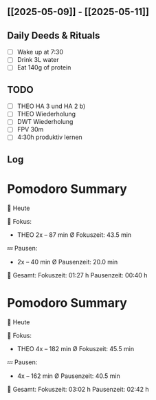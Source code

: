 ## [[2025-05-09]] - [[2025-05-11]]

## Daily Deeds & Rituals
- [ ] Wake up at 7:30
- [ ] Drink 3L water
- [ ] Eat 140g of protein
## TODO
- [ ] THEO HA 3 und HA 2 b)
- [ ] THEO Wiederholung
- [ ] DWT Wiederholung
- [ ] FPV 30m
- [ ] 4:30h produktiv lernen 

## Log
# Pomodoro Summary

📅 Heute

🍅 Fokus:
- THEO        2x – 87 min
Ø Fokuszeit: 43.5 min

💤 Pausen:
- 2x – 40 min
Ø Pausenzeit: 20.0 min

🧠 Gesamt:
Fokuszeit:  01:27 h
Pausenzeit: 00:40 h


# Pomodoro Summary

📅 Heute

🍅 Fokus:
- THEO        4x – 182 min
Ø Fokuszeit: 45.5 min

💤 Pausen:
- 4x – 162 min
Ø Pausenzeit: 40.5 min

🧠 Gesamt:
Fokuszeit:  03:02 h
Pausenzeit: 02:42 h

